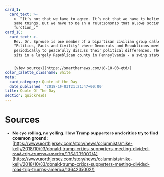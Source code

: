 ```yaml
---
card_1:
  card_text: >-
    > _“It’s not that we have to agree. It’s not that we have to believe the
    same things. But we have to be in a relationship that allows society to
    function_.”
card_10:
  card_text: >-
    Rev. Dr. Sprouse is one member of a bipartisan civilian group called
    "Politics, Facts and Civility" where Democrats and Republicans meet
    periodically to peacefully discuss their political differences. The group
    sits in a largely Republican county in Pennsylvania - a swing state.


    [view sources](https://smarthernews.com/18-10-03-qtd/)
color_palette_classname: white
meta:
  card_category: Quote of the Day
  date_published: '2018-10-03T21:21:47+00:00'
title: Quote Of The Day
section: quickreads
---
```

Sources
=======

*   **No eye rolling, no yelling. How Trump supporters and critics try to find common ground:**  
    [https://www.northjersey.com/story/news/columnists/mike-kelly/2018/10/03/donald-trump-critics-supporters-meeting-divided-road-trip-trumps-america/1364235002/A](https://www.northjersey.com/story/news/columnists/mike-kelly/2018/10/03/donald-trump-critics-supporters-meeting-divided-road-trip-trumps-america/1364235002/)
